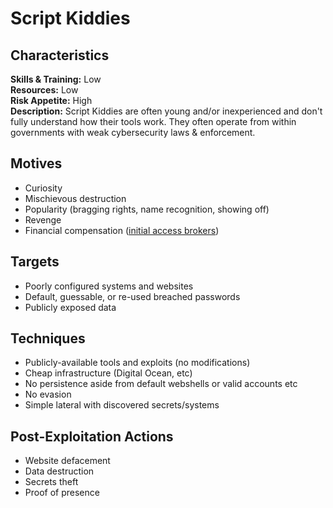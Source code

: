# Script Kiddies

## Characteristics
**Skills & Training:** Low\
**Resources:** Low\
**Risk Appetite:** High\
**Description:** Script Kiddies are often young and/or inexperienced and don't fully understand how their tools work. They often operate from within governments with weak cybersecurity laws & enforcement.

## Motives
- Curiosity
- Mischievous destruction
- Popularity (bragging rights, name recognition, showing off)
- Revenge
- Financial compensation ([initial access brokers](https://www.bankinfosecurity.com/cybercrime-enabler-initial-access-brokers-keep-evolving-a-17249))

## Targets
- Poorly configured systems and websites
- Default, guessable, or re-used breached passwords
- Publicly exposed data

## Techniques
- Publicly-available tools and exploits (no modifications)
- Cheap infrastructure (Digital Ocean, etc)
- No persistence aside from default webshells or valid accounts etc
- No evasion
- Simple lateral with discovered secrets/systems

## Post-Exploitation Actions
- Website defacement
- Data destruction
- Secrets theft
- Proof of presence
